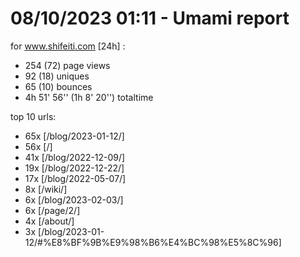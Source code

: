 # 08/10/2023 01:11 - Umami report
for www.shifeiti.com [24h] :

 - 254 (72) page views
 - 92 (18) uniques
 - 65 (10) bounces
 - 4h 51' 56'' (1h 8' 20'') totaltime


top 10 urls:
 - 65x [/blog/2023-01-12/]
 - 56x [/]
 - 41x [/blog/2022-12-09/]
 - 19x [/blog/2022-12-22/]
 - 17x [/blog/2022-05-07/]
 - 8x [/wiki/]
 - 6x [/blog/2023-02-03/]
 - 6x [/page/2/]
 - 4x [/about/]
 - 3x [/blog/2023-01-12/#%E8%BF%9B%E9%98%B6%E4%BC%98%E5%8C%96]


